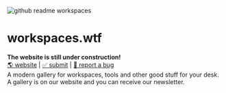  ![github readme workspaces](https://github.com/i-am-henri/workspaces/assets/98414850/8195a553-1f80-49bb-b8df-18f0daa57d56)
# workspaces.wtf
**The website is still under construction!** <br />
[🌎 website](https://workspaces.wtf) | [✅ submit](https://workspaces.xyz/submit) | [🐛 report a bug](https://workspaces.xyz/report)<br />
A modern gallery for workspaces, tools and other good stuff for your desk. A gallery is on our website and you can receive our newsletter.

